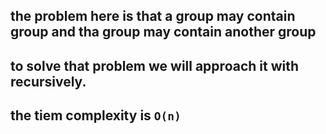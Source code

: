 ## the problem here is that a group may contain group and tha group may contain another group

## to solve that problem we will approach it with recursively.

## the tiem complexity is `O(n)`
